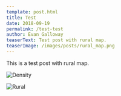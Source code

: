 ```yaml
---
template: post.html
title: Test
date: 2018-09-19
permalink: /test-test
author: Evan Galloway
teaserText: Test post with rural map.
teaserImage: /images/posts/rural_map.png
---
```

This is a test post with rural map.

![Density](/images/posts/density_plot_dentists.png)

![Rural](/images/posts/rural_map.png)



